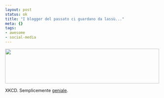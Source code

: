```yaml
--- 
layout: post
status: ok
title: "I blogger del passato ci guardano da lassù..."
meta: {}
tags: 
- awesome
- social-media
---
```

<a href='http://xkcd.com/428/'><img src="http://fast.mgpf.it/starwatching.png" alt="" title="starwatching" width="500" height="112" class="aligncenter size-full wp-image-721" /></a>  
  
XKCD. Semplicemente [geniale](http://xkcd.com/428/).  
  
 
